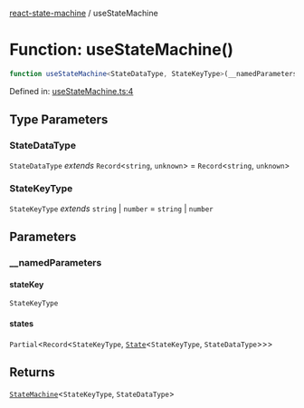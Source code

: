 [react-state-machine](../globals.md) / useStateMachine

# Function: useStateMachine()

```ts
function useStateMachine<StateDataType, StateKeyType>(__namedParameters): StateMachine<StateKeyType, StateDataType>;
```

Defined in: [useStateMachine.ts:4](https://github.com/vpishuk/react-state-machine/blob/29f9039774d0e3b8050cdef65f26106cb23ea877/src/useStateMachine.ts#L4)

## Type Parameters

### StateDataType

`StateDataType` *extends* `Record`\<`string`, `unknown`\> = `Record`\<`string`, `unknown`\>

### StateKeyType

`StateKeyType` *extends* `string` \| `number` = `string` \| `number`

## Parameters

### \_\_namedParameters

#### stateKey

`StateKeyType`

#### states

`Partial`\<`Record`\<`StateKeyType`, [`State`](../type-aliases/State.md)\<`StateKeyType`, `StateDataType`\>\>\>

## Returns

[`StateMachine`](../type-aliases/StateMachine.md)\<`StateKeyType`, `StateDataType`\>
